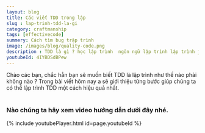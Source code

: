 ```yaml
---
layout: blog
title: Các viết TDD trong lập  
slug : lap-trinh-tdd-la-gi
category: craftmanship
tags: [effectivecode]
summery: Cách tìm bug trập trình   
image: /images/blog/quality-code.png
description : TDD là gì ? học lập trình  ngôn ngữ lập trình lập trình java java cơ bản khóa học lập trình java học ngôn ngữ lập trình java hoc thiet ke web
youtubeId: 4IYBDSdBPew
---
```

 
Chào các bạn, chắc hẳn bạn sẽ muốn biết TDD là lập trình như thế nào phải không nào ? Trong bài viết hôm nay a sẽ giới thiệu từng bước
giúp chúng ta có thể lập trình TDD một cách hiệu quả nhất.
<br><br>

### Nào chúng ta hãy xem video hướng dẫn dưới đây nhé.

{% include youtubePlayer.html id=page.youtubeId %}